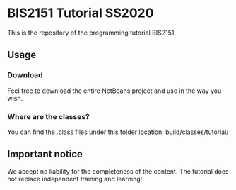 # BIS2151 Tutorial SS2020

This is the repository of the programming tutorial BIS2151.

## Usage
### Download
Feel free to download the entire NetBeans project and use in the way you wish. 
### Where are the classes?
You can find the .class files under this folder location: build/classes/tutorial/


## Important notice
We accept no liability for the completeness of the content. The tutorial does not replace independent training and learning!

